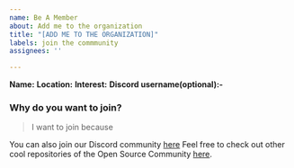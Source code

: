 ```yaml
---
name: Be A Member
about: Add me to the organization
title: "[ADD ME TO THE ORGANIZATION]"
labels: join the commmunity
assignees: ''

---
```


**Name:** 
**Location:** 
**Interest:**
**Discord username(optional):-**

### Why do you want to join?
> I want to join because 

You can also join our Discord community [here](https://discord.gg/g7FmxB9uZp)
Feel free to check out other cool repositories of the Open Source Community [here](https://github.com/opensourcecommunity-hub).
